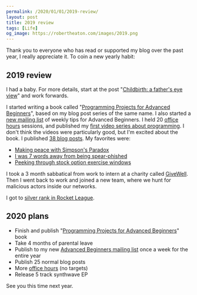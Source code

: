 ```yaml
---
permalink: /2020/01/01/2019-review/
layout: post
title: 2019 review
tags: [Life]
og_image: https://robertheaton.com/images/2019.png
---
```

Thank you to everyone who has read or supported my blog over the past year, I really appreciate it. To coin a new yearly habit:

## 2019 review

I had a baby. For more details, start at the post "[Childbirth: a father's eye view][p1]" and work forwards.

I started writing a book called "[Programming Projects for Advanced Beginners][ppab]", based on my blog post series of the same name. I also started a [new mailing list][pfab] of weekly tips for Advanced Beginners. I held 20 [office hours][office-hours] sessions, and published my [first video series about programming][video]. I don't think the videos were particularly good, but I'm excited about the book. I published [38 blog posts][archive]. My favorites were:

* [Making peace with Simpson's Paradox][simpsons]
* [I was 7 words away from being spear-phished][phish]
* [Peeking through stock option exercise windows][stock]

I took a 3 month sabbatical from work to intern at a charity called [GiveWell][givewell]. Then I went back to work and joined a new team, where we hunt for malicious actors inside our networks.

I got to [silver rank in Rocket League][rocket-league].

## 2020 plans

* Finish and publish "[Programming Projects for Advanced Beginners][ppab]" book
* Take 4 months of parental leave
* Publish to my new [Advanced Beginners mailing list][pfab] once a week for the entire year
* Publish 25 normal blog posts
* More [office hours][office-hours] (no targets)
* Release 5 track synthwave EP

See you this time next year.

[p1]: https://robertheaton.com/2019/06/17/childbirth-a-fathers-eye-view/
[p2]: https://robertheaton.com/2019/06/30/1-month-of-parenthood/
[p3]: https://robertheaton.com/2019/08/25/parenthood-3-oscar-heaton-quarterly-baby-review/
[p4]: https://robertheaton.com/2019/10/10/parenthood-4-untitled-potato-portrait/
[office-hours]: https://robertheaton.com/office-hours
[givewell]: https://www.givewell.org/
[video]: https://www.youtube.com/watch?list=PLw22WCqAVCN6EXylkzhtMwvgcLq4TrcQX&v=XTr5OF9MRCg&feature=emb_title
[archive]: https://robertheaton.com/archive
[ppab]: https://robertheaton.com/ppab
[rocket-league]: https://robertheaton.com/2019/03/07/how-to-get-to-silver-in-rocket-league-1-v-1/
[simpsons]: https://robertheaton.com/2019/02/24/making-peace-with-simpsons-paradox/
[phish]: https://robertheaton.com/2019/06/24/i-was-7-words-away-from-being-spear-phished/
[stock]: https://robertheaton.com/2019/08/06/peeking-through-stock-option-exercise-windows/
[pfab]: https://advancedbeginners.substack.com/
